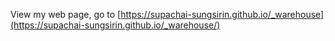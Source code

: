 View my web page, go to [https://supachai-sungsirin.github.io/_warehouse](https://supachai-sungsirin.github.io/_warehouse/)

